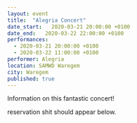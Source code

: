 ```yaml
---
layout: event
title:  "Alegria Concert"
date_start:   2020-03-21 20:00:00 +0100
date_end:   2020-03-22 22:00:00 +0100
performances:
  - 2020-03-21 20:00:00 +0100
  - 2020-03-22 11:00:00 +0100
performer: Alegria
location: SAMWD Waregem
city: Waregem
published: true
---
```

Information on this fantastic concert!

reservation shit should appear below.
